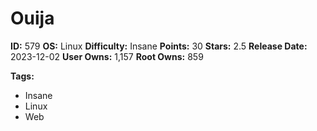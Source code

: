 # Ouija

**ID:** 579
**OS:** Linux
**Difficulty:** Insane
**Points:** 30
**Stars:** 2.5
**Release Date:** 2023-12-02
**User Owns:** 1,157
**Root Owns:** 859

**Tags:**
- Insane
- Linux
- Web


